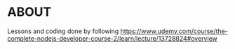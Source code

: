 # ABOUT

Lessons and coding done by following
https://www.udemy.com/course/the-complete-nodejs-developer-course-2/learn/lecture/13728824#overview